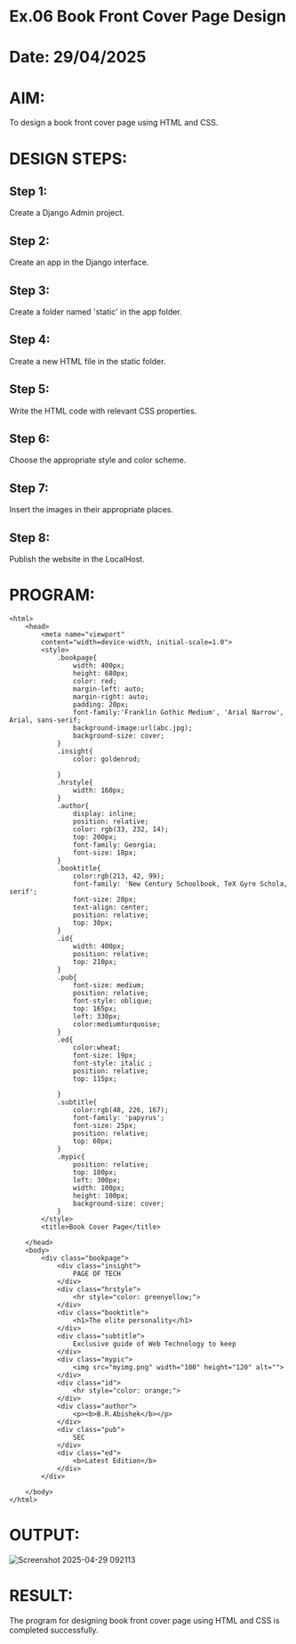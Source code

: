 # Ex.06 Book Front Cover Page Design
# Date: 29/04/2025
# AIM:
To design a book front cover page using HTML and CSS.

# DESIGN STEPS:
## Step 1:
Create a Django Admin project.

## Step 2:
Create an app in the Django interface.

## Step 3:
Create a folder named 'static' in the app folder.

## Step 4:
Create a new HTML file in the static folder.

## Step 5:
Write the HTML code with relevant CSS properties.

## Step 6:
Choose the appropriate style and color scheme.

## Step 7:
Insert the images in their appropriate places.

## Step 8:
Publish the website in the LocalHost.

# PROGRAM:
```
<html>
    <head>
        <meta name="viewport"
        content="width=device-width, initial-scale=1.0">
        <style>
            .bookpage{
                width: 400px;
                height: 680px;
                color: red;
                margin-left: auto;
                margin-right: auto;
                padding: 20px;
                font-family:'Franklin Gothic Medium', 'Arial Narrow', Arial, sans-serif;
                background-image:url(abc.jpg);
                background-size: cover;
            }
            .insight{
                color: goldenrod;

            }
            .hrstyle{
                width: 160px;
            }
            .author{
                display: inline;
                position: relative;
                color: rgb(33, 232, 14);
                top: 200px;
                font-family: Georgia;
                font-size: 18px;
            }
            .booktitle{
                color:rgb(213, 42, 99);
                font-family: 'New Century Schoolbook, TeX Gyre Schola, serif';
                font-size: 20px;
                text-align: center;
                position: relative;
                top: 30px;
            }
            .id{
                width: 400px;
                position: relative;
                top: 210px;
            }
            .pub{
                font-size: medium;
                position: relative;
                font-style: oblique;
                top: 165px;
                left: 330px;
                color:mediumturquoise;
            }
            .ed{
                color:wheat;
                font-size: 19px;
                font-style: italic ;
                position: relative;
                top: 115px;

            }
            .subtitle{
                color:rgb(48, 226, 167);
                font-family: 'papyrus';
                font-size: 25px;
                position: relative;
                top: 60px;
            }
            .mypic{
                position: relative;
                top: 180px;
                left: 300px;
                width: 100px;
                height: 100px;
                background-size: cover;
            }
        </style>
        <title>Book Cover Page</title>

    </head>
    <body>
        <div class="bookpage">
            <div class="insight">
                PAGE OF TECH
            </div>
            <div class="hrstyle">
                <hr style="color: greenyellow;">
            </div>
            <div class="booktitle">
                <h1>The elite personality</h1>
            </div>
            <div class="subtitle">
                Exclusive guide of Web Technology to keep
            </div>
            <div class="mypic">
                <img src="myimg.png" width="100" height="120" alt="">
            </div>
            <div class="id">
                <hr style="color: orange;">
            </div>
            <div class="author">
                <p><b>B.R.Abishek</b></p>
            </div>
            <div class="pub">
                SEC
            </div>
            <div class="ed">
                <b>Latest Edition</b>
            </div>
        </div>

    </body>
</html>
```
# OUTPUT:
![Screenshot 2025-04-29 092113](https://github.com/user-attachments/assets/b9c955c4-e3d4-4134-8753-c8981ade9c3e)


# RESULT:
The program for designing book front cover page using HTML and CSS is completed successfully.
